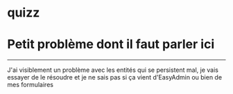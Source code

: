 # quizz
# Petit problème dont il faut parler ici
---
J'ai visiblement un problème avec les entités qui se persistent mal, je vais essayer de le résoudre et je ne sais pas si ça vient d'EasyAdmin ou bien de mes formulaires
